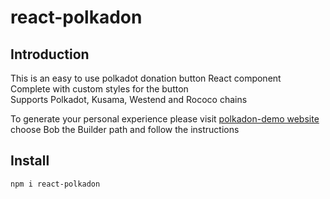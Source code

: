 # react-polkadon

## Introduction
This is an easy to use polkadot donation button React component  
Complete with custom styles for the button  
Supports Polkadot, Kusama, Westend and Rococo chains  

To generate your personal experience please visit [polkadon-demo website](https://saltycucumber.github.io/polkadon-demo/)  
choose Bob the Builder path and follow the instructions  

## Install  
`npm i react-polkadon`
